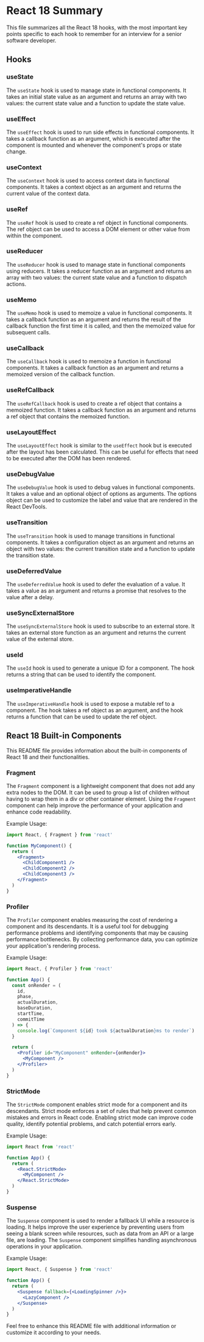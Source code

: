 # React 18 Summary

This file summarizes all the React 18 hooks, with the most important key points specific to each hook to remember for an interview for a senior software developer.

## Hooks

### useState

The `useState` hook is used to manage state in functional components. It takes an initial state value as an argument and returns an array with two values: the current state value and a function to update the state value.

### useEffect

The `useEffect` hook is used to run side effects in functional components. It takes a callback function as an argument, which is executed after the component is mounted and whenever the component's props or state change.

### useContext

The `useContext` hook is used to access context data in functional components. It takes a context object as an argument and returns the current value of the context data.

### useRef

The `useRef` hook is used to create a ref object in functional components. The ref object can be used to access a DOM element or other value from within the component.

### useReducer

The `useReducer` hook is used to manage state in functional components using reducers. It takes a reducer function as an argument and returns an array with two values: the current state value and a function to dispatch actions.

### useMemo

The `useMemo` hook is used to memoize a value in functional components. It takes a callback function as an argument and returns the result of the callback function the first time it is called, and then the memoized value for subsequent calls.

### useCallback

The `useCallback` hook is used to memoize a function in functional components. It takes a callback function as an argument and returns a memoized version of the callback function.

### useRefCallback

The `useRefCallback` hook is used to create a ref object that contains a memoized function. It takes a callback function as an argument and returns a ref object that contains the memoized function.

### useLayoutEffect

The `useLayoutEffect` hook is similar to the `useEffect` hook but is executed after the layout has been calculated. This can be useful for effects that need to be executed after the DOM has been rendered.

### useDebugValue

The `useDebugValue` hook is used to debug values in functional components. It takes a value and an optional object of options as arguments. The options object can be used to customize the label and value that are rendered in the React DevTools.

### useTransition

The `useTransition` hook is used to manage transitions in functional components. It takes a configuration object as an argument and returns an object with two values: the current transition state and a function to update the transition state.

### useDeferredValue

The `useDeferredValue` hook is used to defer the evaluation of a value. It takes a value as an argument and returns a promise that resolves to the value after a delay.

### useSyncExternalStore

The `useSyncExternalStore` hook is used to subscribe to an external store. It takes an external store function as an argument and returns the current value of the external store.

### useId

The `useId` hook is used to generate a unique ID for a component. The hook returns a string that can be used to identify the component.

### useImperativeHandle

The `useImperativeHandle` hook is used to expose a mutable ref to a component. The hook takes a ref object as an argument, and the hook returns a function that can be used to update the ref object.

## React 18 Built-in Components

This README file provides information about the built-in components of React 18 and their functionalities.

### Fragment

The `Fragment` component is a lightweight component that does not add any extra nodes to the DOM. It can be used to group a list of children without having to wrap them in a div or other container element. Using the `Fragment` component can help improve the performance of your application and enhance code readability.

Example Usage:

```jsx
import React, { Fragment } from 'react'

function MyComponent() {
  return (
    <Fragment>
      <ChildComponent1 />
      <ChildComponent2 />
      <ChildComponent3 />
    </Fragment>
  )
}
```

### Profiler

The `Profiler` component enables measuring the cost of rendering a component and its descendants. It is a useful tool for debugging performance problems and identifying components that may be causing performance bottlenecks. By collecting performance data, you can optimize your application's rendering process.

Example Usage:

```jsx
import React, { Profiler } from 'react'

function App() {
  const onRender = (
    id,
    phase,
    actualDuration,
    baseDuration,
    startTime,
    commitTime
  ) => {
    console.log(`Component ${id} took ${actualDuration}ms to render`)
  }

  return (
    <Profiler id="MyComponent" onRender={onRender}>
      <MyComponent />
    </Profiler>
  )
}
```

### StrictMode

The `StrictMode` component enables strict mode for a component and its descendants. Strict mode enforces a set of rules that help prevent common mistakes and errors in React code. Enabling strict mode can improve code quality, identify potential problems, and catch potential errors early.

Example Usage:

```jsx
import React from 'react'

function App() {
  return (
    <React.StrictMode>
      <MyComponent />
    </React.StrictMode>
  )
}
```

### Suspense

The `Suspense` component is used to render a fallback UI while a resource is loading. It helps improve the user experience by preventing users from seeing a blank screen while resources, such as data from an API or a large file, are loading. The `Suspense` component simplifies handling asynchronous operations in your application.

Example Usage:

```jsx
import React, { Suspense } from 'react'

function App() {
  return (
    <Suspense fallback={<LoadingSpinner />}>
      <LazyComponent />
    </Suspense>
  )
}
```

Feel free to enhance this README file with additional information or customize it according to your needs.
